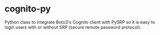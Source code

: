 # cognito-py
Python class to integrate Boto3's Cognito client with PySRP so it is easy to login users with or without SRP (secure remote password protocol).
